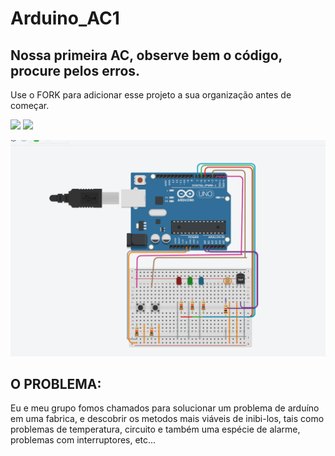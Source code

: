 # Arduino_AC1
## Nossa primeira AC, observe bem o código, procure pelos erros.

Use o FORK para adicionar esse projeto a sua organização antes de começar.

![](https://img.shields.io/github/forks/Leoruiz197/Arduino_AC1)
![](https://img.shields.io/github/stars/Leoruiz197/Arduino_AC1)

![](https://github.com/bonde-tigrao/Arduino_AC1/blob/main/bnn.png)

## **O PROBLEMA:** 

Eu e meu grupo fomos chamados para solucionar um problema de arduíno em uma fabrica, e descobrir os metodos mais viáveis de inibi-los, tais como problemas de temperatura, circuito e também uma espécie de alarme, problemas com interruptores, etc...


